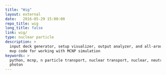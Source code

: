 ```yaml
---
title: "Wig"
layout: external
date:   2016-05-29 15:00:00
repo_title: wig
long_title: false
link: wig/
type: nuclear particle
description: >
  input deck generator, setup visualizer, output analyzer, and all-around
  mvp code for working with MCNP simulation
keywords: >
  python, mcnp, n particle transport, nuclear transport, nuclear, neutron,
  photon
---
```

